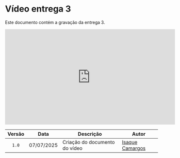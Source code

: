 # Vídeo entrega 3

Este documento contém a gravação da entrega 3. 


<iframe width="560" height="315" src="https://www.youtube.com/embed/xCYV28BxM5Q?si=bZfFcMqduOv_4yIF" title="YouTube video player" frameborder="0" allow="accelerometer; autoplay; clipboard-write; encrypted-media; gyroscope; picture-in-picture; web-share" referrerpolicy="strict-origin-when-cross-origin" allowfullscreen></iframe>


| Versão |  Data  | Descrição| Autor                 |
| :----: | :--------: | ---------------------------------- | -------------------------------------------------------------------------------- |
| `1.0` | 07/07/2025 | Criação do documento do vídeo      | [Isaque Camargos](https://github.com/isaqzin)|